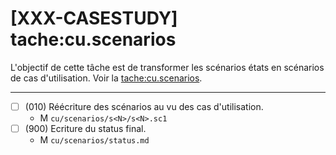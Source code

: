 [XXX-CASESTUDY] tache:cu.scenarios
===========================================================

L'objectif de cette tâche est de transformer les scénarios états en
scénarios de cas d'utilisation.
 Voir la [tache:cu.scenarios](https://modelscript.readthedocs.io/en/latest/tasks/cu/cu.scenarios/index.html).

________

- [ ] (010) Réécriture des scénarios au vu des cas d'utilisation.
    - M ``cu/scenarios/s<N>/s<N>.sc1``
- [ ] (900) Ecriture du status final.
    - M ``cu/scenarios/status.md``
